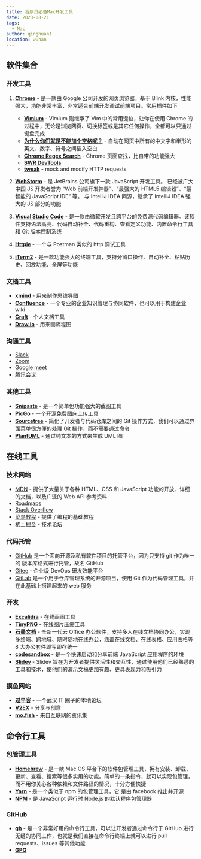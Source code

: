 ```yaml
---
title: 程序员必备Mac开发工具
date: 2023-08-21
tags:
  - Mac
author: qinghuanI
location: wuhan
---
```


## 软件集合

### 开发工具

1. **[Chrome](https://www.google.cn/intl/zh-CN/chrome/)** - 是一款由 Google 公司开发的网页浏览器，基于 Blink 内核，性能强大，功能非常丰富，非常适合前端开发调试前端项目。常用插件如下

   - **[Vimium](https://chrome.google.com/webstore/detail/vimium/dbepggeogbaibhgnhhndojpepiihcmeb)** - Vimium 则继承了 Vim 中的常用键位，让你在使用 Chrome 的过程中，无论是浏览网页、切换标签或是其它任何操作，全都可以只通过键盘完成
   - **[为什么你们就是不能加个空格呢？](https://chrome.google.com/webstore/detail/%E7%82%BA%E4%BB%80%E9%BA%BC%E4%BD%A0%E5%80%91%E5%B0%B1%E6%98%AF%E4%B8%8D%E8%83%BD%E5%8A%A0%E5%80%8B%E7%A9%BA%E6%A0%BC%E5%91%A2%EF%BC%9F/paphcfdffjnbcgkokihcdjliihicmbpd)** - 自动在网页中所有的中文字和半形的英文、数字、符号之间插入空白
   - **[Chrome Regex Search](https://chrome.google.com/webstore/detail/chrome-regex-search/bpelaihoicobbkgmhcbikncnpacdbknn)** - Chrome 页面查找，比自带的功能强大
   - **[SWR DevTools](https://chrome.google.com/webstore/detail/swr-devtools/liidbicegefhheghhjbomajjaehnjned)**
   - **[tweak](https://chrome.google.com/webstore/detail/tweak-mock-and-modify-htt/feahianecghpnipmhphmfgmpdodhcapi)** - mock and modify HTTP requests

2. **[WebStorm](https://www.jetbrains.com/webstorm/)** - 是 JetBrains 公司旗下一款 JavaScript 开发工具。 已经被广大中国 JS 开发者誉为 “Web 前端开发神器”、“最强大的 HTML5 编辑器”、“最智能的 JavaScript IDE” 等。 与 IntelliJ IDEA 同源，继承了 IntelliJ IDEA 强大的 JS 部分的功能
3. **[Visual Studio Code](https://code.visualstudio.com/)** - 是一款由微软开发且跨平台的免费源代码编辑器。该软件支持语法高亮、代码自动补全、代码重构、查看定义功能、内置命令行工具和 Git 版本控制系统
4. **[Httpie](https://httpie.io/)** - 一个与 Postman 类似的 http 调试工具
5. **[iTerm2](https://iterm2.com/)** - 是一款功能强大的终端工具，支持分窗口操作、自动补全、粘贴历史、回放功能、全屏等功能

### 文档工具

- **[xmind](https://xmind.cn/)** - 用来制作思维导图
- **[Confluence](https://www.atlassian.com/zh/software/confluence)** - 一个专业的企业知识管理与协同软件，也可以用于构建企业 wiki
- **[Craft](https://www.craft.do/)** - 个人文档工具
- **[Draw.io](https://app.diagrams.net/)** - 用来画流程图

### 沟通工具

- [Slack](https://slack.com/intl/zh-hk/)
- [Zoom](https://zoom.us/)
- [Google meet](https://meet.google.com/)
- [腾讯会议](https://meeting.tencent.com/)

### 其他工具

- **[Snipaste](https://www.snipaste.com/)** - 是一个简单但功能强大的截图工具
- **[PicGo](https://github.com/Molunerfinn/PicGo)** - 一个开源免费图床上传工具
- **[Sourcetree](https://www.sourcetreeapp.com/)** - 简化了开发者与代码仓库之间的 Git 操作方式，我们可以通过界面菜单很方便的处理 Git 操作，而不需要通过命令
- **[PlantUML](https://plantuml.com/zh/)** - 通过纯文本的方式来生成 UML 图

## 在线工具

### 技术网站

- [MDN](https://developer.mozilla.org/zh-CN/) - 提供了大量关于各种 HTML、CSS 和 JavaScript 功能的开放、详细的文档，以及广泛的 Web API 参考资料
- [Roadmaps](https://roadmap.sh/)
- [Stack Overflow](https://stackoverflow.com/)
- [菜鸟教程](https://www.runoob.com/) - 提供了编程的基础教程
- [稀土掘金](https://juejin.cn/) - 技术论坛

### 代码托管

- [GitHub](https://github.com/) 是一个面向开源及私有软件项目的托管平台，因为只支持 git 作为唯一的 版本库格式进行托管，故名 GitHub
- [Gitee](https://gitee.com/) - 企业级 DevOps 研发效能平台
- [GitLab](https://about.gitlab.com/) 是一个用于仓库管理系统的开源项目，使用 Git 作为代码管理工具，并在此基础上搭建起来的 web 服务

### 开发

- **[Excalidra](https://handraw.top/)** - 在线画图工具
- **[TinyPNG](https://tinypng.com/)** - 在线图片压缩工具
- **[石墨文档](https://shimo.im/)** - 全新一代云 Office 办公软件，支持多人在线文档协同办公，实现多终端、跨地域、随时随地在线办公，涵盖在线文档、在线表格、应用表格等 8 大办公套件即写即存统一
- **[codesandbox](https://codesandbox.io/)** - 是一个快速启动和分享前端 JavaScript 应用程序的环境
- **[Slidev](https://cn.sli.dev/)** - Slidev 旨在为开发者提供灵活性和交互性，通过使用他们已经熟悉的工具和技术，使他们的演示文稿更加有趣、更具表现力和吸引力

### 摸鱼网站

- **[过早客](https://www.guozaoke.com/)** - 一个武汉 IT 圈子的本地论坛
- **[V2EX](https://v2ex.com/)** - 分享与创意
- **[mo.fish](https://mo.fish/)** - 来自互联网的资讯集

## 命令行工具

### 包管理工具

- **[Homebrew](https://brew.sh/)** - 是一款 Mac OS 平台下的软件包管理工具，拥有安装、卸载、更新、查看、搜索等很多实用的功能。简单的一条指令，就可以实现包管理，而不用你关心各种依赖和文件路径的情况，十分方便快捷
- **[Yarn](https://yarn.bootcss.com/index.html)** - 是一个类似于 npm 的包管理工具，它 是由 facebook 推出并开源
- **[NPM](https://www.npmjs.cn/)** - 是 JavaScript 运行时 Node.js 的默认程序包管理器

### GitHub

- **[gh](https://cli.github.com/)** - 是一个非常好用的命令行工具，可以让开发者通过命令行于 GitHub 进行无缝的协同工作，也就是我们直接在命令行终端上就可以进行 pull requests、issues 等其他功能
- **[GPG](https://zh.wikipedia.org/wiki/GnuPG)**
